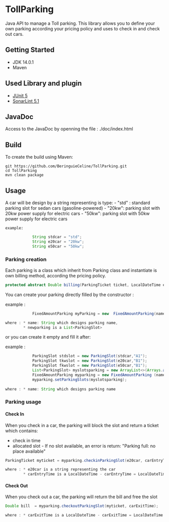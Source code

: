 # TollParking

Java API to manage a Toll parking.
This library allows you to define your own parking according your pricing policy and uses to check in and check out cars.

##  Getting Started
* JDK 14.0.1
* Maven

## Used Library and plugin
* [JUnit 5](https://junit.org/junit5/)
* [SonarLint 5.1](https://www.sonarlint.org/eclipse/)

## JavaDoc
Access to the JavaDoc by openning the file : ./doc/index.html

## Build
To create the build using Maven:

```
git https://github.com/BeringuieCeline/TollParking.git
cd TollParking
mvn clean package
```


## Usage

A car will be design by a string representing is type:
	- "std" : standard parking slot for sedan cars (gasoline-powered)
	- "20kw": parking slot with 20kw power supply for electric cars
	- "50kw": parking slot with 50kw power supply for electric cars
	
	example:

```java
			String stdcar = "std";
			String e20car = "20kw";
			String e50car = "50kw";
```

### Parking creation

Each parking is a class which inherit from Parking class and instantiate is own billing method, according the pricing policy.

```java
protected abstract Double billing(ParkingTicket ticket, LocalDateTime exitTime);
```

You can create your parking directly filled by the constructor :

example :

```java
			FixedAmountParking myParking = new  FixedAmountParking(name,newparking);

where : * name: String which designs parking name,
		* newparking is a List<ParkingSlot>
```

or you can create it empty and fill it after:
 
example :

```java
			ParkingSlot stdslot = new ParkingSlot(stdcar,"A1");
			ParkingSlot tkwslot = new ParkingSlot(e20car,"B1");
			ParkingSlot fkwslot = new ParkingSlot(e50car,"B1");
			List<ParkingSlot> myslotsparking = new ArrayList<>(Arrays.asList(stdslot, tkwslot, fkwslot)); 	
			FixedAmountParking myparking = new FixedAmountParking (name);
			myparking.setParkingSlots(myslotsparking);
			
where : * name: String which designs parking name
```

### Parking usage

#### Check In

When you check in a car, the parking will  block the slot and return a ticket which contains:
- check in time
- allocated slot - If no slot available, an error is return: "Parking full: no place available"

```java
ParkingTicket myticket = myparking.checkinParkingSlot(e20car, carEntryTime);

where : * e20car is a string representing the car
		* carEntryTime is a LocalDateTime - carEntryTime = LocalDateTime.now()
```

#### Check Out

When you check out a car, the parking will return the bill and free the slot

```java
Double bill  = myparking.checkoutParkingSlot(myticket, carExitTime);

where : * carExitTime is a LocalDateTime - carExitTime = LocalDateTime.now()
```
